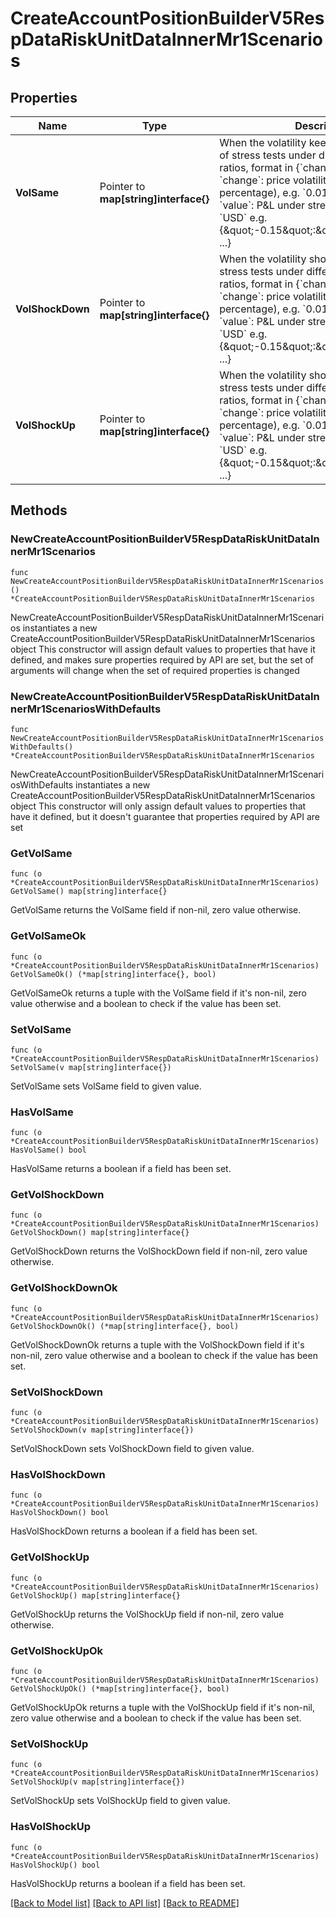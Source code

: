 # CreateAccountPositionBuilderV5RespDataRiskUnitDataInnerMr1Scenarios

## Properties

Name | Type | Description | Notes
------------ | ------------- | ------------- | -------------
**VolSame** | Pointer to **map[string]interface{}** | When the volatility keep the same, the P&amp;L of stress tests under different price volatility ratios, format in {&#x60;change&#x60;: &#x60;value&#x60;,...}  &#x60;change&#x60;: price volatility ratio (in percentage), e.g. &#x60;0.01&#x60; representing &#x60;1%&#x60;  &#x60;value&#x60;: P&amp;L under stress tests, measured in &#x60;USD&#x60;  e.g. {\&quot;-0.15\&quot;:\&quot;-2333.23\&quot;, ...} | [optional] 
**VolShockDown** | Pointer to **map[string]interface{}** | When the volatility shock down, the P&amp;L of stress tests under different price volatility ratios, format in {&#x60;change&#x60;: &#x60;value&#x60;,...}  &#x60;change&#x60;: price volatility ratio (in percentage), e.g. &#x60;0.01&#x60; representing &#x60;1%&#x60;  &#x60;value&#x60;: P&amp;L under stress tests, measured in &#x60;USD&#x60;  e.g. {\&quot;-0.15\&quot;:\&quot;-2333.23\&quot;, ...} | [optional] 
**VolShockUp** | Pointer to **map[string]interface{}** | When the volatility shock up, the P&amp;L of stress tests under different price volatility ratios, format in {&#x60;change&#x60;: &#x60;value&#x60;,...}  &#x60;change&#x60;: price volatility ratio (in percentage), e.g. &#x60;0.01&#x60; representing &#x60;1%&#x60;  &#x60;value&#x60;: P&amp;L under stress tests, measured in &#x60;USD&#x60;  e.g. {\&quot;-0.15\&quot;:\&quot;-2333.23\&quot;, ...} | [optional] 

## Methods

### NewCreateAccountPositionBuilderV5RespDataRiskUnitDataInnerMr1Scenarios

`func NewCreateAccountPositionBuilderV5RespDataRiskUnitDataInnerMr1Scenarios() *CreateAccountPositionBuilderV5RespDataRiskUnitDataInnerMr1Scenarios`

NewCreateAccountPositionBuilderV5RespDataRiskUnitDataInnerMr1Scenarios instantiates a new CreateAccountPositionBuilderV5RespDataRiskUnitDataInnerMr1Scenarios object
This constructor will assign default values to properties that have it defined,
and makes sure properties required by API are set, but the set of arguments
will change when the set of required properties is changed

### NewCreateAccountPositionBuilderV5RespDataRiskUnitDataInnerMr1ScenariosWithDefaults

`func NewCreateAccountPositionBuilderV5RespDataRiskUnitDataInnerMr1ScenariosWithDefaults() *CreateAccountPositionBuilderV5RespDataRiskUnitDataInnerMr1Scenarios`

NewCreateAccountPositionBuilderV5RespDataRiskUnitDataInnerMr1ScenariosWithDefaults instantiates a new CreateAccountPositionBuilderV5RespDataRiskUnitDataInnerMr1Scenarios object
This constructor will only assign default values to properties that have it defined,
but it doesn't guarantee that properties required by API are set

### GetVolSame

`func (o *CreateAccountPositionBuilderV5RespDataRiskUnitDataInnerMr1Scenarios) GetVolSame() map[string]interface{}`

GetVolSame returns the VolSame field if non-nil, zero value otherwise.

### GetVolSameOk

`func (o *CreateAccountPositionBuilderV5RespDataRiskUnitDataInnerMr1Scenarios) GetVolSameOk() (*map[string]interface{}, bool)`

GetVolSameOk returns a tuple with the VolSame field if it's non-nil, zero value otherwise
and a boolean to check if the value has been set.

### SetVolSame

`func (o *CreateAccountPositionBuilderV5RespDataRiskUnitDataInnerMr1Scenarios) SetVolSame(v map[string]interface{})`

SetVolSame sets VolSame field to given value.

### HasVolSame

`func (o *CreateAccountPositionBuilderV5RespDataRiskUnitDataInnerMr1Scenarios) HasVolSame() bool`

HasVolSame returns a boolean if a field has been set.

### GetVolShockDown

`func (o *CreateAccountPositionBuilderV5RespDataRiskUnitDataInnerMr1Scenarios) GetVolShockDown() map[string]interface{}`

GetVolShockDown returns the VolShockDown field if non-nil, zero value otherwise.

### GetVolShockDownOk

`func (o *CreateAccountPositionBuilderV5RespDataRiskUnitDataInnerMr1Scenarios) GetVolShockDownOk() (*map[string]interface{}, bool)`

GetVolShockDownOk returns a tuple with the VolShockDown field if it's non-nil, zero value otherwise
and a boolean to check if the value has been set.

### SetVolShockDown

`func (o *CreateAccountPositionBuilderV5RespDataRiskUnitDataInnerMr1Scenarios) SetVolShockDown(v map[string]interface{})`

SetVolShockDown sets VolShockDown field to given value.

### HasVolShockDown

`func (o *CreateAccountPositionBuilderV5RespDataRiskUnitDataInnerMr1Scenarios) HasVolShockDown() bool`

HasVolShockDown returns a boolean if a field has been set.

### GetVolShockUp

`func (o *CreateAccountPositionBuilderV5RespDataRiskUnitDataInnerMr1Scenarios) GetVolShockUp() map[string]interface{}`

GetVolShockUp returns the VolShockUp field if non-nil, zero value otherwise.

### GetVolShockUpOk

`func (o *CreateAccountPositionBuilderV5RespDataRiskUnitDataInnerMr1Scenarios) GetVolShockUpOk() (*map[string]interface{}, bool)`

GetVolShockUpOk returns a tuple with the VolShockUp field if it's non-nil, zero value otherwise
and a boolean to check if the value has been set.

### SetVolShockUp

`func (o *CreateAccountPositionBuilderV5RespDataRiskUnitDataInnerMr1Scenarios) SetVolShockUp(v map[string]interface{})`

SetVolShockUp sets VolShockUp field to given value.

### HasVolShockUp

`func (o *CreateAccountPositionBuilderV5RespDataRiskUnitDataInnerMr1Scenarios) HasVolShockUp() bool`

HasVolShockUp returns a boolean if a field has been set.


[[Back to Model list]](../README.md#documentation-for-models) [[Back to API list]](../README.md#documentation-for-api-endpoints) [[Back to README]](../README.md)


